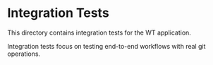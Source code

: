 # Integration Tests

This directory contains integration tests for the WT application.

Integration tests focus on testing end-to-end workflows with real git operations.